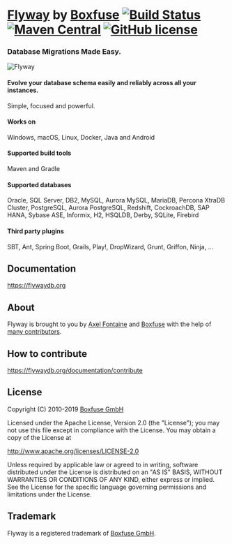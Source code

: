 # [Flyway](https://flywaydb.org) by [Boxfuse](https://boxfuse.com) [![Build Status](https://api.travis-ci.org/flyway/flyway.svg)](https://travis-ci.org/flyway/flyway) [![Maven Central](https://img.shields.io/maven-central/v/org.flywaydb/flyway-core.svg)](http://search.maven.org/#search%7Cga%7C1%7Cg%3A%22org.flywaydb.flyway-core%22) [![GitHub license](https://img.shields.io/badge/license-Apache%20License%202.0-blue.svg?style=flat)](http://www.apache.org/licenses/LICENSE-2.0)

### Database Migrations Made Easy.

![Flyway](https://flywaydb.org/assets/logo/flyway-logo-tm.png "Flyway")

#### Evolve your database schema easily and reliably across all your instances.
Simple, focused and powerful.

#### Works on
Windows, macOS, Linux, Docker, Java and Android

#### Supported build tools
Maven and Gradle

#### Supported databases
Oracle, SQL Server, DB2, MySQL, Aurora MySQL, MariaDB, Percona XtraDB Cluster, PostgreSQL, Aurora PostgreSQL, Redshift, CockroachDB, SAP HANA, Sybase ASE, Informix, H2, HSQLDB, Derby, SQLite, Firebird

#### Third party plugins
SBT, Ant, Spring Boot, Grails, Play!, DropWizard, Grunt, Griffon, Ninja, ...

## Documentation
https://flywaydb.org

## About
Flyway is brought to you by [Axel Fontaine](https://twitter.com/axelfontaine) and [Boxfuse](https://boxfuse.com) with the help of [many contributors](https://flywaydb.org/documentation/contribute/hallOfFame.html).

## How to contribute
https://flywaydb.org/documentation/contribute

## License
Copyright (C) 2010-2019 [Boxfuse GmbH](https://boxfuse.com)

Licensed under the Apache License, Version 2.0 (the "License");
you may not use this file except in compliance with the License.
You may obtain a copy of the License at

http://www.apache.org/licenses/LICENSE-2.0

Unless required by applicable law or agreed to in writing, software
distributed under the License is distributed on an "AS IS" BASIS,
WITHOUT WARRANTIES OR CONDITIONS OF ANY KIND, either express or implied.
See the License for the specific language governing permissions and
limitations under the License.

## Trademark
Flyway is a registered trademark of [Boxfuse GmbH](https://boxfuse.com).
